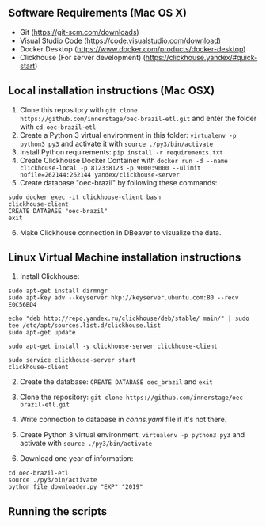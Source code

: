 ## Software Requirements (Mac OS X)

* Git (https://git-scm.com/downloads)
* Visual Studio Code (https://code.visualstudio.com/download)
* Docker Desktop (https://www.docker.com/products/docker-desktop)
* Clickhouse (For server development) (https://clickhouse.yandex/#quick-start)

## Local installation instructions (Mac OSX)
1. Clone this repository with `git clone https://github.com/innerstage/oec-brazil-etl.git` and enter the folder with `cd oec-brazil-etl`
2. Create a Python 3 virtual environment in this folder: `virtualenv -p python3 py3` and activate it with `source ./py3/bin/activate` 
3. Install Python requirements: ```pip install -r requirements.txt```
4. Create Clickhouse Docker Container with `docker run -d --name clickhouse-local -p 8123:8123 -p 9000:9000 --ulimit nofile=262144:262144 yandex/clickhouse-server`
5. Create database "oec-brazil" by following these commands: 
```
sudo docker exec -it clickhouse-client bash
clickhouse-client
CREATE DATABASE "oec-brazil"
exit
```
6. Make Clickhouse connection in DBeaver to visualize the data.

## Linux Virtual Machine installation instructions

1. Install Clickhouse:

```
sudo apt-get install dirmngr
sudo apt-key adv --keyserver hkp://keyserver.ubuntu.com:80 --recv E0C56BD4

echo "deb http://repo.yandex.ru/clickhouse/deb/stable/ main/" | sudo tee /etc/apt/sources.list.d/clickhouse.list
sudo apt-get update

sudo apt-get install -y clickhouse-server clickhouse-client

sudo service clickhouse-server start
clickhouse-client
```

2. Create the database: `CREATE DATABASE oec_brazil` and `exit`

3. Clone the repository: `git clone https://github.com/innerstage/oec-brazil-etl.git`

4. Write connection to database in *conns.yaml* file if it's not there.

5. Create Python 3 virtual environment: `virtualenv -p python3 py3` and activate with `source ./py3/bin/activate`

5. Download one year of information:

```
cd oec-brazil-etl
source ./py3/bin/activate
python file_downloader.py "EXP" "2019"
```

## Running the scripts

